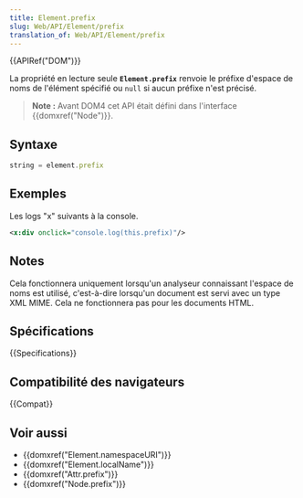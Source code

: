 ```yaml
---
title: Element.prefix
slug: Web/API/Element/prefix
translation_of: Web/API/Element/prefix
---
```


{{APIRef("DOM")}}

La propriété en lecture seule **`Element.prefix`** renvoie le préfixe d'espace de noms de l'élément spécifié ou `null` si aucun préfixe n'est précisé.

> **Note :** Avant DOM4 cet API était défini dans l'interface {{domxref("Node")}}.

## Syntaxe

```js
string = element.prefix
```

## Exemples

Les logs "x" suivants à la console.

```xml
<x:div onclick="console.log(this.prefix)"/>
```

## Notes

Cela fonctionnera uniquement lorsqu'un analyseur connaissant l'espace de noms est utilisé, c'est-à-dire lorsqu'un document est servi avec un type XML MIME. Cela ne fonctionnera pas pour les documents HTML.

## Spécifications

{{Specifications}}

## Compatibilité des navigateurs

{{Compat}}

## Voir aussi

- {{domxref("Element.namespaceURI")}}
- {{domxref("Element.localName")}}
- {{domxref("Attr.prefix")}}
- {{domxref("Node.prefix")}}
